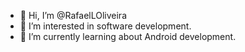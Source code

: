 - 👋 Hi, I’m @RafaelLOliveira
- 👀 I’m interested in software development.
- 🌱 I’m currently learning about Android development.

<!---
RafaelLOliveira/RafaelLOliveira is a ✨ special ✨ repository because its `README.md` (this file) appears on your GitHub profile.
You can click the Preview link to take a look at your changes.
--->
